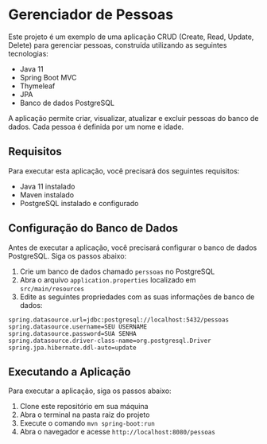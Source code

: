 # Gerenciador de Pessoas

Este projeto é um exemplo de uma aplicação CRUD (Create, Read, Update, Delete) para gerenciar pessoas, construída utilizando as seguintes tecnologias: 

- Java 11
- Spring Boot MVC
- Thymeleaf
- JPA
- Banco de dados PostgreSQL

A aplicação permite criar, visualizar, atualizar e excluir pessoas do banco de dados. Cada pessoa é definida por um nome e idade.

## Requisitos

Para executar esta aplicação, você precisará dos seguintes requisitos:

- Java 11 instalado
- Maven instalado
- PostgreSQL instalado e configurado

## Configuração do Banco de Dados

Antes de executar a aplicação, você precisará configurar o banco de dados PostgreSQL. Siga os passos abaixo:

1. Crie um banco de dados chamado `perssoas` no PostgreSQL
2. Abra o arquivo `application.properties` localizado em `src/main/resources`
3. Edite as seguintes propriedades com as suas informações de banco de dados:

~~~properties
spring.datasource.url=jdbc:postgresql://localhost:5432/pessoas
spring.datasource.username=SEU USERNAME
spring.datasource.password=SUA SENHA
spring.datasource.driver-class-name=org.postgresql.Driver
spring.jpa.hibernate.ddl-auto=update
~~~


## Executando a Aplicação

Para executar a aplicação, siga os passos abaixo:

1. Clone este repositório em sua máquina
2. Abra o terminal na pasta raiz do projeto
3. Execute o comando `mvn spring-boot:run`
4. Abra o navegador e acesse `http://localhost:8080/pessoas`
